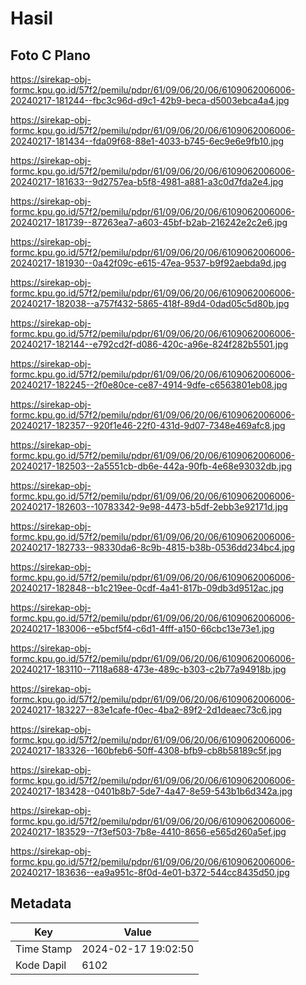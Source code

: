 # Hasil

## Foto C Plano

https://sirekap-obj-formc.kpu.go.id/57f2/pemilu/pdpr/61/09/06/20/06/6109062006006-20240217-181244--fbc3c96d-d9c1-42b9-beca-d5003ebca4a4.jpg

https://sirekap-obj-formc.kpu.go.id/57f2/pemilu/pdpr/61/09/06/20/06/6109062006006-20240217-181434--fda09f68-88e1-4033-b745-6ec9e6e9fb10.jpg

https://sirekap-obj-formc.kpu.go.id/57f2/pemilu/pdpr/61/09/06/20/06/6109062006006-20240217-181633--9d2757ea-b5f8-4981-a881-a3c0d7fda2e4.jpg

https://sirekap-obj-formc.kpu.go.id/57f2/pemilu/pdpr/61/09/06/20/06/6109062006006-20240217-181739--87263ea7-a603-45bf-b2ab-216242e2c2e6.jpg

https://sirekap-obj-formc.kpu.go.id/57f2/pemilu/pdpr/61/09/06/20/06/6109062006006-20240217-181930--0a42f09c-e615-47ea-9537-b9f92aebda9d.jpg

https://sirekap-obj-formc.kpu.go.id/57f2/pemilu/pdpr/61/09/06/20/06/6109062006006-20240217-182038--a757f432-5865-418f-89d4-0dad05c5d80b.jpg

https://sirekap-obj-formc.kpu.go.id/57f2/pemilu/pdpr/61/09/06/20/06/6109062006006-20240217-182144--e792cd2f-d086-420c-a96e-824f282b5501.jpg

https://sirekap-obj-formc.kpu.go.id/57f2/pemilu/pdpr/61/09/06/20/06/6109062006006-20240217-182245--2f0e80ce-ce87-4914-9dfe-c6563801eb08.jpg

https://sirekap-obj-formc.kpu.go.id/57f2/pemilu/pdpr/61/09/06/20/06/6109062006006-20240217-182357--920f1e46-22f0-431d-9d07-7348e469afc8.jpg

https://sirekap-obj-formc.kpu.go.id/57f2/pemilu/pdpr/61/09/06/20/06/6109062006006-20240217-182503--2a5551cb-db6e-442a-90fb-4e68e93032db.jpg

https://sirekap-obj-formc.kpu.go.id/57f2/pemilu/pdpr/61/09/06/20/06/6109062006006-20240217-182603--10783342-9e98-4473-b5df-2ebb3e92171d.jpg

https://sirekap-obj-formc.kpu.go.id/57f2/pemilu/pdpr/61/09/06/20/06/6109062006006-20240217-182733--98330da6-8c9b-4815-b38b-0536dd234bc4.jpg

https://sirekap-obj-formc.kpu.go.id/57f2/pemilu/pdpr/61/09/06/20/06/6109062006006-20240217-182848--b1c219ee-0cdf-4a41-817b-09db3d9512ac.jpg

https://sirekap-obj-formc.kpu.go.id/57f2/pemilu/pdpr/61/09/06/20/06/6109062006006-20240217-183006--e5bcf5f4-c6d1-4fff-a150-66cbc13e73e1.jpg

https://sirekap-obj-formc.kpu.go.id/57f2/pemilu/pdpr/61/09/06/20/06/6109062006006-20240217-183110--7118a688-473e-489c-b303-c2b77a94918b.jpg

https://sirekap-obj-formc.kpu.go.id/57f2/pemilu/pdpr/61/09/06/20/06/6109062006006-20240217-183227--83e1cafe-f0ec-4ba2-89f2-2d1deaec73c6.jpg

https://sirekap-obj-formc.kpu.go.id/57f2/pemilu/pdpr/61/09/06/20/06/6109062006006-20240217-183326--160bfeb6-50ff-4308-bfb9-cb8b58189c5f.jpg

https://sirekap-obj-formc.kpu.go.id/57f2/pemilu/pdpr/61/09/06/20/06/6109062006006-20240217-183428--0401b8b7-5de7-4a47-8e59-543b1b6d342a.jpg

https://sirekap-obj-formc.kpu.go.id/57f2/pemilu/pdpr/61/09/06/20/06/6109062006006-20240217-183529--7f3ef503-7b8e-4410-8656-e565d260a5ef.jpg

https://sirekap-obj-formc.kpu.go.id/57f2/pemilu/pdpr/61/09/06/20/06/6109062006006-20240217-183636--ea9a951c-8f0d-4e01-b372-544cc8435d50.jpg


## Metadata

| Key        | Value               |
| ---------- | ------------------- |
| Time Stamp | 2024-02-17 19:02:50 |
| Kode Dapil | 6102                |



